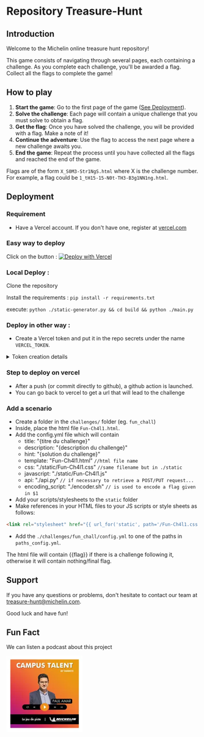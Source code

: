 # Repository Treasure-Hunt


## Introduction

Welcome to the Michelin online treasure hunt repository!

This game consists of navigating through several pages, each containing a challenge. As you complete each challenge, you'll be awarded a flag. Collect all the flags to complete the game!

## How to play

1. **Start the game**: Go to the first page of the game ([See Deployment](https://github.com/michelin/treasure-hunt?tab=readme-ov-file#Deployment)).
2. **Solve the challenge**: Each page will contain a unique challenge that you must solve to obtain a flag.
3. **Get the flag**: Once you have solved the challenge, you will be provided with a flag. Make a note of it!
4. **Continue the adventure**: Use the flag to access the next page where a new challenge awaits you.
5. **End the game**: Repeat the process until you have collected all the flags and reached the end of the game.


Flags are of the form `X_S0M3-Str1NgS.html` where X is the challenge number.
For example, a flag could be `1_tH15-15-N0t-TH3-B3g1NN1ng.html`.

## Deployment

### Requirement

- Have a Vercel account. If you don't have one, register at [vercel.com](vercel.com)

### Easy way to deploy

Click on the button : [![Deploy with Vercel](https://vercel.com/button)](https://vercel.com/new/clone?repository-url=https%3A%2F%2Fgithub.com%2Fmichelin%2FMichelin-Jeu-de-Piste&project-name=jeu-de-piste&build-command=python%20static-generator.py&output-directory=.%2Fbuild)

### Local Deploy :

Clone the repository

Install the requirements : `pip install -r requirements.txt`

execute: `python ./static-generator.py && cd build && python ./main.py`

### Deploy in other way :

- Create a Vercel token and put it in the repo secrets under the name `VERCEL_TOKEN`.

<details>
<summary> Token creation details </summary>

In your account details : 

![Account settings](./images_readme/Account.PNG ‘Account’)
  
go to token :

![Tokens section](./images_readme/Token.PNG ‘Token’)

then create a token (choose the scope and duration)

![Token Creation](./images_readme/Creation.PNG ‘Token Creation’)

Copy the token and put it in Settings then Secret Action

![Section Action](./images_readme/Actions.PNG ‘Secret action button’)

Create a new secret :

![Token created](./images_readme/Secret.PNG "Token Vercel")

</details>

### Step to deploy on vercel

- After a push (or commit directly to github), a github action is launched.
- You can go back to vercel to get a url that will lead to the challenge

### Add a scenario 

- Create a folder in the `challenges/` folder (eg. `fun_chall`)
- Inside, place the html file `Fun-Ch4l1.html`.
- Add the config.yml file which will contain
  - title: "{titre du challenge}"
  - description: "{description du challenge}"
  - hint: "{solution du challenge}"
  - template: "Fun-Ch4l1.html" `//html file name`
  - css: "./static/Fun-Ch4l1.css" `//same filename but in ./static `
  - javascript: "./static/Fun-Ch4l1.js"
  - api: "./api.py" `// if necessary to retrieve a POST/PUT request...`
  - encoding_script: "./encoder.sh" `// is used to encode a flag given in $1`
- Add your scripts/stylesheets to the `static` folder
- Make references in your HTML files to your JS scripts or style sheets as follows: 

```html
<link rel="stylesheet" href="{{ url_for('static', path='/Fun-Ch4l1.css') }}">
```

- Add the `./challenges/fun_chall/config.yml` to one of the paths in `paths_config.yml`.

The html file will contain {{flag}} if there is a challenge following it, otherwise it will contain nothing/final flag.

## Support

If you have any questions or problems, don't hesitate to contact our team at treasure-hunt@michelin.com.

Good luck and have fun!

## Fun Fact

We can listen a podcast about this project

[![Podcast](./images_readme/podcast.webpg)](https://podcast.ausha.co/campus-talent/23-le-jeu-de-piste-de-michelin-avec-paul-amar)

